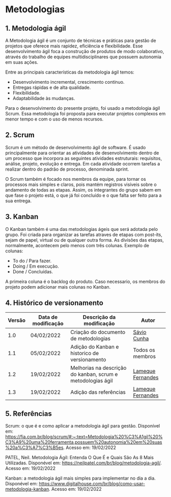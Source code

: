# Metodologias

## 1. Metodologia ágil

A Metodologia ágil é um conjunto de técnicas e práticas para gestão de projetos que oferece mais rapidez, eficiência e flexibilidade. Esse desenvolvimento ágil foca a construção de produtos de modo colaborativo, através do trabalho de equipes multidisciplinares que possuem autonomia em suas ações.

Entre as principais características da metodologia ágil temos:

- Desenvolvimento incremental, crescimento contínuo.
- Entregas rápidas e de alta qualidade.
- Flexibilidade.
- Adaptabilidade às mudanças.

Para o desenvolvimento do presente projeto, foi usado a metodologia ágil Scrum. Essa metodologia foi proposta para executar projetos complexos em menor tempo e com o uso de menos recursos.

## 2. Scrum


Scrum  é um método de desenvolvimento ágil de software. É usado principalmente para orientar as atividades de desenvolvimento dentro de um processo que incorpora as seguintes atividades estruturais: requisitos, análise, projeto, evolução e entrega. Em cada atividade ocorrem tarefas a realizar dentro do padrão de processo, denominada sprint. 

O Scrum também é focado nos membros da equipe, para tornar os processos mais simples e claros, pois mantém registros visíveis sobre o andamento de todas as etapas. Assim, os integrantes do grupo sabem em que fase o projeto está, o que já foi concluído e o que falta ser feito para a sua entrega.

## 3. Kanban

O Kanban também é uma das metodologias ágeis que será adotada pelo grupo. Foi criada para organizar as tarefas atraves de etapas com post-its, sejam de papel, virtual ou de qualquer outra forma.
As divisões das etapas, normalmente, acontecem pelo menos com três colunas. Exemplo de colunas:

- To do / Para fazer.
- Doing / Em execução.
- Done /  Concluídas.

A primeira coluna é o backlog do produto.
Caso necessario, os membros do projeto podem adicionar mais colunas no Kanban.


## 4. Histórico de versionamento

|Versão|Data de modificação|Descrição da modificação|Autor|
|-|-|-|-|
|1.0|04/02/2022|Criação do documento de metodologias|[Sávio Cunha]('https://github.com/savioc2')|
|1.1|05/02/2022|Adição do Kanban e historico de versionamento|Todos os membros|
|1.2|19/02/2022|Melhorias na descrição do kanban, scrum e metodologias ágil|[Lameque Fernandes]('https://github.com/lamequefernandes')|
|1.3|19/02/2022|Adição das referências|[Lameque Fernandes]('https://github.com/lamequefernandes')|



## 5. Referências

Scrum: o que é e como aplicar a metodologia ágil para gestão. Disponível em: <https://fia.com.br/blog/scrum/#:~:text=Metodologia%20%C3%A1gil%20%C3%A9%20uma%20ferramenta,possuem%20autonomia%20em%20suas%20a%C3%A7%C3%B5es>. Acesso em: 19/02/2022

PATEL, Neil. Metodologia Ágil: Entenda O Que É e Quais São As 8 Mais Utilizadas. Disponével em: <https://neilpatel.com/br/blog/metodologia-agil/>. Acesso em: 19/02/2022

Kanban: a metodologia ágil mais simples para implementar no dia a dia. Disponével em: <https://www.digitalhouse.com/br/blog/como-usar-metodologia-kanban>. Acesso em: 19/02/2022
